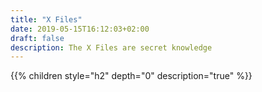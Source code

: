```yaml
---
title: "X Files"
date: 2019-05-15T16:12:03+02:00
draft: false
description: The X Files are secret knowledge
---
```

{{% children style="h2" depth="0" description="true" %}}